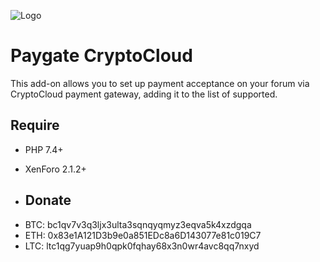 ![Logo](https://cryptocloud.plus/_nuxt/img/logo.a6a93c4.svg)

# Paygate CryptoCloud

This add-on allows you to set up payment acceptance on your forum via CryptoCloud payment gateway, adding it to the list of supported.

## Require
- PHP 7.4+
- XenForo 2.1.2+

- ## Donate
* BTC: bc1qv7v3q3ljx3ulta3sqnqyqmyz3eqva5k4xzdgqa
* ETH: 0x83e1A121D3b9e0a851EDc8a6D143077e81c019C7
* LTC: ltc1qg7yuap9h0qpk0fqhay68x3n0wr4avc8qq7nxyd
